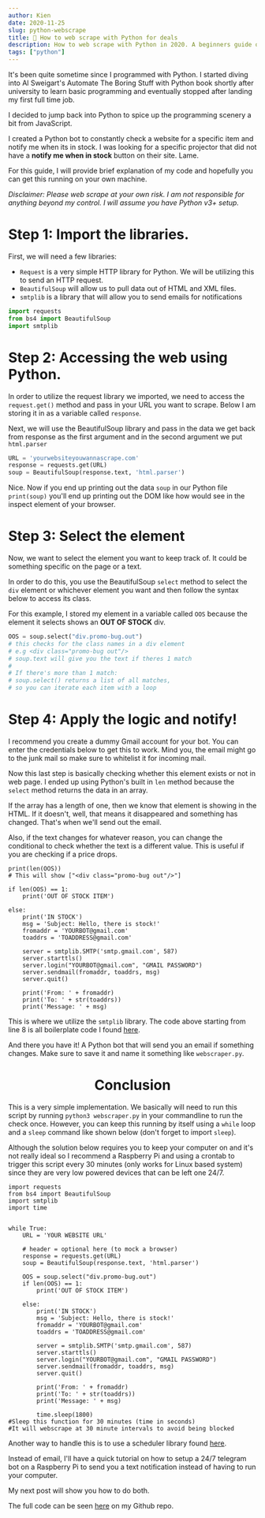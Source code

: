 ```yaml
---
author: Kien
date: 2020-11-25
slug: python-webscrape
title: 🤖 How to web scrape with Python for deals
description: How to web scrape with Python in 2020. A beginners guide on how to check any site for changes and generate an email notification when it changes. Just in time for Black Friday and Cyber Monday!
tags: ["python"]
---
```


It's been quite sometime since I programmed with Python. I started diving into Al Sweigart's Automate The Boring Stuff with Python book shortly after university to learn basic programming and eventually stopped after landing my first full time job.

I decided to jump back into Python to spice up the programming scenery a bit from JavaScript.

I created a Python bot to constantly check a website for a specific item and notify me when its in stock. I was looking for a specific projector that did not have a **notify me when in stock** button on their site. Lame.

For this guide, I will provide brief explanation of my code and hopefully you can get this running on your own machine.


_Disclaimer: Please web scrape at your own risk. I am not responsible for anything beyond my control. I will assume you have Python v3+ setup._

# Step 1: Import the libraries.
First, we will need a few libraries:

- `Request` is a very simple HTTP library for Python. We will be utilizing this to send an HTTP request.
- `BeautifulSoup` will allow us to pull data out of HTML and XML files.
- `smtplib` is a library that will allow you to send emails for notifications

```python
import requests
from bs4 import BeautifulSoup
import smtplib
```

# Step 2: Accessing the web using Python.
In order to utilize the request library we imported, we need to access the `request.get()` method and pass in your URL you want to scrape. Below I am storing it in as a variable called `response`.

Next, we will use the BeautifulSoup library and pass in the data we get back from response as the first argument and in the second argument we put `html.parser`

```python
URL = 'yourwebsiteyouwannascrape.com'
response = requests.get(URL)
soup = BeautifulSoup(response.text, 'html.parser')

```

Nice. Now if you end up printing out the data `soup` in our Python file `print(soup)` you'll end up printing out the DOM like how would see in the inspect element of your browser.

# Step 3: Select the element

Now, we want to select the element you want to keep track of. It could be something specific on the page or a text.

In order to do this, you use the BeautifulSoup `select` method to select the `div` element or whichever element you want and then follow the syntax below to access its class. 

For this example, I stored my element in a variable called `OOS` because the element it selects shows an **OUT OF STOCK** div.

```python
OOS = soup.select("div.promo-bug.out")
# this checks for the class names in a div element 
# e.g <div class="promo-bug out"/>
# soup.text will give you the text if theres 1 match
#
# If there's more than 1 match:
# soup.select() returns a list of all matches, 
# so you can iterate each item with a loop
```

# Step 4: Apply the logic and notify!

I recommend you create a dummy Gmail account for your bot. You can enter the credentials below to get this to work. Mind you, the email might go to the junk mail so make sure to whitelist it for incoming mail.

Now this last step is basically checking whether this element exists or not in web page. I ended up using Python's built in `len` method because the `select` method returns the data in an array.

If the array has a length of one, then we know that element is showing in the HTML. If it doesn't, well, that means it disappeared and something has changed. That's when we'll send out the email.

Also, if the text changes for whatever reason, you can change the conditional to check whether the text is a different value. This is useful if you are checking if a price drops.

```python{numberLines: true}
print(len(OOS))
# This will show ["<div class="promo-bug out"/>"]

if len(OOS) == 1:
    print('OUT OF STOCK ITEM')

else:
    print('IN STOCK')
    msg = 'Subject: Hello, there is stock!'
    fromaddr = 'YOURBOT@gmail.com'
    toaddrs = 'TOADDRESS@gmail.com'

    server = smtplib.SMTP('smtp.gmail.com', 587)
    server.starttls()
    server.login("YOURBOT@gmail.com", "GMAIL PASSWORD")
    server.sendmail(fromaddr, toaddrs, msg)
    server.quit()

    print('From: ' + fromaddr)
    print('To: ' + str(toaddrs))
    print('Message: ' + msg)
```

This is where we utilize the `smtplib` library. The code above starting from line 8 is all boilerplate code I found <a href="https://stackabuse.com/how-to-send-emails-with-gmail-using-python/" target="_blank">here</a>. 

And there you have it! A Python bot that will send you an email if something changes. Make sure to save it and name it something like `webscraper.py`.

# <center>Conclusion</center>
This is a very simple implementation. We basically will need to run this script by running `python3 webscraper.py` in your commandline to run the check once. However, you can keep this running by itself using a `while` loop and a `sleep` command like shown below (don't forget to import `sleep`).

Although the solution below requires you to keep your computer on and it's not really ideal so I recommend a Raspberry Pi and using a crontab to trigger this script every 30 minutes (only works for Linux based system) since they are very low powered devices that can be left one 24/7.

```python{numberLines: true}
import requests
from bs4 import BeautifulSoup
import smtplib
import time


while True:
    URL = 'YOUR WEBSITE URL'

    # header = optional here (to mock a browser)
    response = requests.get(URL)
    soup = BeautifulSoup(response.text, 'html.parser')

    OOS = soup.select("div.promo-bug.out")
    if len(OOS) == 1:
        print('OUT OF STOCK ITEM')

    else:
        print('IN STOCK')
        msg = 'Subject: Hello, there is stock!'
        fromaddr = 'YOURBOT@gmail.com'
        toaddrs = 'TOADDRESS@gmail.com'

        server = smtplib.SMTP('smtp.gmail.com', 587)
        server.starttls()
        server.login("YOURBOT@gmail.com", "GMAIL PASSWORD")
        server.sendmail(fromaddr, toaddrs, msg)
        server.quit()

        print('From: ' + fromaddr)
        print('To: ' + str(toaddrs))
        print('Message: ' + msg)

        time.sleep(1800)
#Sleep this function for 30 minutes (time in seconds)
#It will webscrape at 30 minute intervals to avoid being blocked
```



Another way to handle this is to use a scheduler library found <a href="https://pypi.org/project/schedule/" target="_blank">here</a>.

Instead of email, I'll have a quick tutorial on how to setup a 24/7 telegram bot on a Raspberry Pi to send you a text notification instead of having to run your computer.

My next post will show you how to do both.

The full code can be seen [here](https://github.com/kxdang/SimpleWebscraperEmailNotifyTemplate.py/blob/main/webscrape.py) on my Github repo.